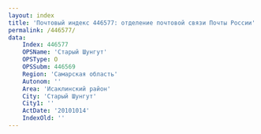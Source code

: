 ```yaml
---
layout: index
title: 'Почтовый индекс 446577: отделение почтовой связи Почты России'
permalink: /446577/
data:
    Index: 446577
    OPSName: 'Старый Шунгут'
    OPSType: О
    OPSSubm: 446569
    Region: 'Самарская область'
    Autonom: ''
    Area: 'Исаклинский район'
    City: 'Старый Шунгут'
    City1: ''
    ActDate: '20101014'
    IndexOld: ''
---
```


